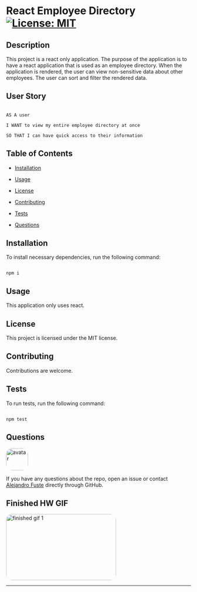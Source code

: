 
# React Employee Directory [![License: MIT](https://img.shields.io/badge/License-MIT-blue.svg)](https://opensource.org/licenses/MIT)


## Description 

This project is a react only application. The purpose of the application is to have a react application that is used as an employee directory. When the application is rendered, the user can view non-sensitive data about other employees. The user can sort and filter the rendered data. 

## User Story

```

AS A user

I WANT to view my entire employee directory at once

SO THAT I can have quick access to their information

```

## Table of Contents

* [Installation](#installation)

* [Usage](#usage)

* [License](#license)

* [Contributing](#contributing)

* [Tests](#tests)

* [Questions](#questions)

## Installation

To install necessary dependencies, run the following command:

```

npm i

```

## Usage

This application only uses react. 

## License

This project is licensed under the MIT license.

## Contributing

Contributions are welcome.

## Tests 

To run tests, run the following command:

```

npm test

```

## Questions

<img src="https://avatars2.githubusercontent.com/u/48495840?v=4" alt="avatar" style="border-radius: 16px" width="60"/>

If you have any questions about the repo, open an issue or contact [Alejandro Fuste](https://github.com/ZepCap) directly through GitHub.

## Finished HW GIF

<img src="./src/images/gif1.gif" alt="finished gif 1" style="border-radius: 16px" width="300" height="180"/>


---

